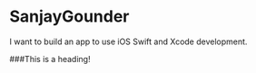 # SanjayGounder
I want to build an app to use iOS Swift and Xcode development.


###This is a heading!
